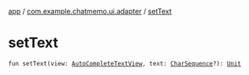 [app](../index.md) / [com.example.chatmemo.ui.adapter](index.md) / [setText](./set-text.md)

# setText

`fun setText(view: `[`AutoCompleteTextView`](https://developer.android.com/reference/android/widget/AutoCompleteTextView.html)`, text: `[`CharSequence`](https://kotlinlang.org/api/latest/jvm/stdlib/kotlin/-char-sequence/index.html)`?): `[`Unit`](https://kotlinlang.org/api/latest/jvm/stdlib/kotlin/-unit/index.html)